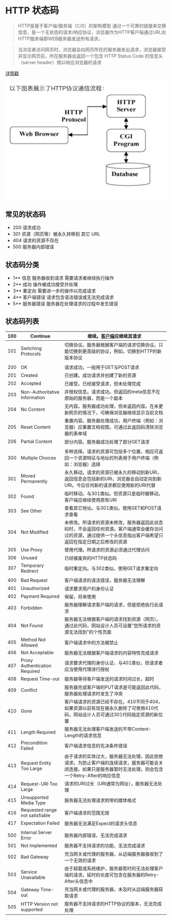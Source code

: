 # HTTP 状态码

>HTTP是基于客户端/服务端（C/S）的架构模型 通过一个可靠的链接来交换信息，是一个无状态的请求/响应协议，浏览器作为HTTP客户端通过URL向HTTP服务端即WEB服务器发送所有请求。



> 当浏览者访问网页时，浏览器会向网页所在的服务器发出请求，浏览器接受并显示网页前，所在服务器会返回一个包含 HTTP Status Code 的信息头 （server header）用以响应浏览器的请求

[详情戳](http://www.runoob.com/http/http-status-codes.html)



![](../media/http.png)

## 常见的状态码

- 200 请求成功
- 301 资源（网页等）被永久转移到 其它 URL
- 404 请求的资源不存在
- 500 服务器内部错误

## 状态码分类

- 1** 信息 服务器收到请求 需要请求者继续执行操作
- 2** 成功 操作被成功接受并处理
- 3** 重定向 需要进一步的操作以完成请求
- 4** 客户端错误 请求包含语法错误或无法完成请求
- 5** 服务器错误 服务器在处理请求的过程中发生错误

## 状态码列表

| 100  | Continue                        | 继续。[客户端](http://www.dreamdu.com/webbuild/client_vs_server/)应继续其请求 |
| ---- | ------------------------------- | ---------------------------------------- |
| 101  | Switching Protocols             | 切换协议。服务器根据客户端的请求切换协议。只能切换到更高级的协议，例如，切换到HTTP的新版本协议 |
|      |                                 |                                          |
| 200  | OK                              | 请求成功。一般用于GET与POST请求                      |
| 201  | Created                         | 已创建。成功请求并创建了新的资源                         |
| 202  | Accepted                        | 已接受。已经接受请求，但未处理完成                        |
| 203  | Non-Authoritative Information   | 非授权信息。请求成功。但返回的meta信息不在原始的服务器，而是一个副本     |
| 204  | No Content                      | 无内容。服务器成功处理，但未返回内容。在未更新网页的情况下，可确保浏览器继续显示当前文档 |
| 205  | Reset Content                   | 重置内容。服务器处理成功，用户终端（例如：浏览器）应重置文档视图。可通过此返回码清除浏览器的表单域 |
| 206  | Partial Content                 | 部分内容。服务器成功处理了部分GET请求                     |
|      |                                 |                                          |
| 300  | Multiple Choices                | 多种选择。请求的资源可包括多个位置，相应可返回一个资源特征与地址的列表用于用户终端（例如：浏览器）选择 |
| 301  | Moved Permanently               | 永久移动。请求的资源已被永久的移动到新URI，返回信息会包括新的URI，浏览器会自动定向到新URI。今后任何新的请求都应使用新的URI代替 |
| 302  | Found                           | 临时移动。与301类似。但资源只是临时被移动。客户端应继续使用原有URI     |
| 303  | See Other                       | 查看其它地址。与301类似。使用GET和POST请求查看             |
| 304  | Not Modified                    | 未修改。所请求的资源未修改，服务器返回此状态码时，不会返回任何资源。客户端通常会缓存访问过的资源，通过提供一个头信息指出客户端希望只返回在指定日期之后修改的资源 |
| 305  | Use Proxy                       | 使用代理。所请求的资源必须通过代理访问                      |
| 306  | Unused                          | 已经被废弃的HTTP状态码                            |
| 307  | Temporary Redirect              | 临时重定向。与302类似。使用GET请求重定向                  |
|      |                                 |                                          |
| 400  | Bad Request                     | 客户端请求的语法错误，服务器无法理解                       |
| 401  | Unauthorized                    | 请求要求用户的身份认证                              |
| 402  | Payment Required                | 保留，将来使用                                  |
| 403  | Forbidden                       | 服务器理解请求客户端的请求，但是拒绝执行此请求                  |
| 404  | Not Found                       | 服务器无法根据客户端的请求找到资源（网页）。通过此代码，网站设计人员可设置"您所请求的资源无法找到"的个性页面 |
| 405  | Method Not Allowed              | 客户端请求中的方法被禁止                             |
| 406  | Not Acceptable                  | 服务器无法根据客户端请求的内容特性完成请求                    |
| 407  | Proxy Authentication Required   | 请求要求代理的身份认证，与401类似，但请求者应当使用代理进行授权        |
| 408  | Request Time-out                | 服务器等待客户端发送的请求时间过长，超时                     |
| 409  | Conflict                        | 服务器完成客户端的PUT请求是可能返回此代码，服务器处理请求时发生了冲突     |
| 410  | Gone                            | 客户端请求的资源已经不存在。410不同于404，如果资源以前有现在被永久删除了可使用410代码，网站设计人员可通过301代码指定资源的新位置 |
| 411  | Length Required                 | 服务器无法处理客户端发送的不带Content-Length的请求信息       |
| 412  | Precondition Failed             | 客户端请求信息的先决条件错误                           |
| 413  | Request Entity Too Large        | 由于请求的实体过大，服务器无法处理，因此拒绝请求。为防止客户端的连续请求，服务器可能会关闭连接。如果只是服务器暂时无法处理，则会包含一个Retry-After的响应信息 |
| 414  | Request-URI Too Large           | 请求的URI过长（URI通常为网址），服务器无法处理               |
| 415  | Unsupported Media Type          | 服务器无法处理请求附带的媒体格式                         |
| 416  | Requested range not satisfiable | 客户端请求的范围无效                               |
| 417  | Expectation Failed              | 服务器无法满足Expect的请求头信息                      |
|      |                                 |                                          |
| 500  | Internal Server Error           | 服务器内部错误，无法完成请求                           |
| 501  | Not Implemented                 | 服务器不支持请求的功能，无法完成请求                       |
| 502  | Bad Gateway                     | 充当网关或代理的服务器，从远端服务器接收到了一个无效的请求            |
| 503  | Service Unavailable             | 由于超载或系统维护，服务器暂时的无法处理客户端的请求。延时的长度可包含在服务器的Retry-After头信息中 |
| 504  | Gateway Time-out                | 充当网关或代理的服务器，未及时从远端服务器获取请求                |
| 505  | HTTP Version not supported      | 服务器不支持请求的HTTP协议的版本，无法完成处理                |
